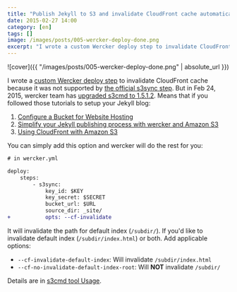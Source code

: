 ```yaml
---
title: "Publish Jekyll to S3 and invalidate CloudFront cache automatically with Wercker"
date: 2015-02-27 14:00
category: [en]
tags: []
image: /images/posts/005-wercker-deploy-done.png
excerpt: "I wrote a custom Wercker deploy step to invalidate CloudFront cache because it was not supported by the official s3sync step. But in Feb 24, 2015, wercker team has upgraded s3cmd to 1.5.1.2. Means that if you followed those tutorials to setup your Jekyll blog:"
---
```


![cover]({{ "/images/posts/005-wercker-deploy-done.png" | absolute_url }})

I wrote a [custom Wercker deploy step](https://github.com/ascendbruce/step-s3sync) to invalidate CloudFront cache because it was not supported by [the official s3sync step](https://github.com/wercker/step-s3sync/). But in Feb 24, 2015, wercker team has [upgraded s3cmd to 1.5.1.2](https://github.com/wercker/step-s3sync/issues/4). Means that if you followed those tutorials to setup your Jekyll blog:

1. [Configure a Bucket for Website Hosting](http://docs.aws.amazon.com/AmazonS3/latest/dev/HowDoIWebsiteConfiguration.html)
2. [Simplify your Jekyll publishing process with wercker and Amazon S3](http://blog.wercker.com/2013/05/31/simplify-you-jekyll-publishing-process-with-wercker.html)
3. [Using CloudFront with Amazon S3](http://docs.aws.amazon.com/AmazonCloudFront/latest/DeveloperGuide/MigrateS3ToCloudFront.html)

You can simply add this option and wercker will do the rest for you:

``` diff
# in wercker.yml

deploy:
    steps:
        - s3sync:
            key_id: $KEY
            key_secret: $SECRET
            bucket_url: $URL
            source_dir: _site/
+           opts: --cf-invalidate
```

It will invalidate the path for default index (`/subdir/`). If you'd like to invalidate default index (`/subdir/index.html`) or both. Add applicable options:

* `--cf-invalidate-default-index`: Will invalidate `/subdir/index.html`
* `--cf-no-invalidate-default-index-root`: Will **NOT** invalidate `/subdir/`

Details are in [s3cmd tool Usage](http://s3tools.org/usage).
